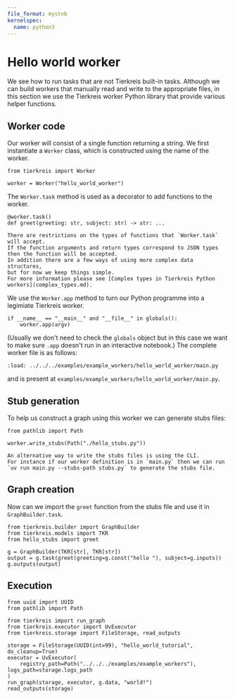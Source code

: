 ```yaml
---
file_format: mystnb
kernelspec:
  name: python3
---
```


# Hello world worker

We see how to run tasks that are not Tierkreis built-in tasks.
Although we can build workers that manually read and write to the appropriate files,
in this section we use the Tierkreis worker Python library that provide various helper functions.

## Worker code

Our worker will consist of a single function returning a string.
We first instantiate a `Worker` class, which is constructed using the name of the worker.

```{code-cell} ipython3
from tierkreis import Worker

worker = Worker("hello_world_worker")
```

The `Worker.task` method is used as a decorator to add functions to the worker.

```{code-cell} ipython3
@worker.task()
def greet(greeting: str, subject: str) -> str: ...
```

```{note}
There are restrictions on the types of functions that `Worker.task` will accept.
If the function arguments and return types correspond to JSON types then the function will be accepted.
In addition there are a few ways of using more complex data structures,
but for now we keep things simple.
For more information please see [Complex types in Tierkreis Python workers](complex_types.md).
```

We use the `Worker.app` method to turn our Python programme into a legimiate Tierkreis worker.

```{code-cell} ipython3
if __name__ == "__main__" and "__file__" in globals():
    worker.app(argv)
```

(Usually we don't need to check the `globals` object but in this case we want to make sure `.app` doesn't run in an interactive notebook.)
The complete worker file is as follows:

```{code-cell} ipython3
:load: ../../../examples/example_workers/hello_world_worker/main.py
```

and is present at `examples/example_workers/hello_world_worker/main.py`.

## Stub generation

To help us construct a graph using this worker we can generate stubs files:

```{code-cell}
from pathlib import Path

worker.write_stubs(Path("./hello_stubs.py"))
```

```{note}
An alternative way to write the stubs files is using the CLI.
For instance if our worker definition is in `main.py` then we can run
`uv run main.py --stubs-path stubs.py` to generate the stubs file.
```

## Graph creation

Now can we import the `greet` function from the stubs file and use it in `GraphBuilder.task`.

```{code-cell} ipython3
from tierkreis.builder import GraphBuilder
from tierkreis.models import TKR
from hello_stubs import greet

g = GraphBuilder(TKR[str], TKR[str])
output = g.task(greet(greeting=g.const("hello "), subject=g.inputs))
g.outputs(output)
```

## Execution

```{code-cell}
from uuid import UUID
from pathlib import Path

from tierkreis import run_graph
from tierkreis.executor import UvExecutor
from tierkreis.storage import FileStorage, read_outputs

storage = FileStorage(UUID(int=99), "hello_world_tutorial", do_cleanup=True)
executor = UvExecutor(
    registry_path=Path("../../../examples/example_workers"), logs_path=storage.logs_path
)
run_graph(storage, executor, g.data, "world!")
read_outputs(storage)
```
